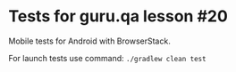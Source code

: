 # **Tests for guru.qa lesson #20**

Mobile tests for Android with BrowserStack.

For launch tests use command:
```./gradlew clean test```